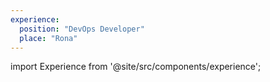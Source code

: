 ```yaml
---
experience:
  position: "DevOps Developer"
  place: "Rona"
---
```


import Experience from '@site/src/components/experience';

<Experience position={frontMatter.experience.position}  place={frontMatter.experience.place} />